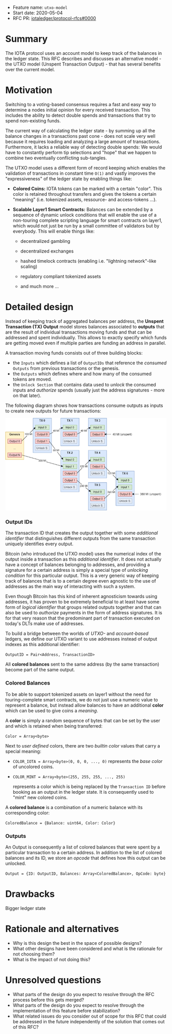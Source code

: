 + Feature name: `utxo-model`
+ Start date: 2020-05-04
+ RFC PR: [iotaledger/protocol-rfcs#0000](https://github.com/iotaledger/protocol-rfcs/pull/0000)

# Summary

The IOTA protocol uses an account model to keep track of the balances in the ledger state. This RFC describes and
discusses an alternative model - the UTXO model (Unspent Transaction Output) - that has several benefits over the
current model. 

# Motivation

Switching to a voting-based consensus requires a fast and easy way to determine a nodes initial opinion for every
received transaction. This includes the ability to detect double spends and transactions that try to spend non-existing
funds.

The current way of calculating the ledger state - by summing up all the balance changes in a transactions past cone -
does not scale very well because it requires loading and analyzing a large amount of transactions. Furthermore, it lacks
a reliable way of detecting double spends: We would have to constantly perform tip selections and "hope" that we happen
to combine two eventually conflicting sub-tangles. 

The UTXO model uses a different form of record keeping which enables the validation of transactions in constant time
`O(1)` and vastly improves the "expressiveness" of the ledger state by enabling things like:

+ **Colored Coins:** IOTA tokens can be marked with a certain "color". This color is retained throughout transfers and
gives the tokens a certain "meaning" (i.e. tokenized assets, ressource- and access-tokens ...).
  
+ **Scalable Layer1 Smart Contracts:** Balances can be extended by a sequence of dynamic unlock conditions that will
enable the use of a non-touring complete scripting language for smart contracts on layer1, which would not just be run
by a small committee of validators but by everybody. This will enable things like:

    + decentralized gambling
    
    + decentralized exchanges
    
    + hashed timelock contracts (enabling i.e. "lightning network"-like scaling)
    
    + regulatory compliant tokenized assets
    
    + and much more ...

# Detailed design

Instead of keeping track of aggregated balances per address, the **Unspent Transaction (TX) Output** model stores
balances associated to **outputs** that are the result of individual transactions moving funds and that can be addressed
and spent individually. This allows to exactly specify which funds are getting moved even if multiple parties are
funding an address in parallel.

A transaction moving funds consists out of three building blocks:

- the ``Inputs`` which defines a list of ``OutputIDs`` that reference the *consumed* ``Outputs`` from previous transactions
or the genesis.
- the ``Outputs`` which defines where and how many of the consumed tokens are moved.
- the ``Unlock Section`` that contains data used to *unlock* the consumed inputs and *authorize* spends (usually just
the address signatures - more on that later).

The following diagram shows how transactions consume outputs as inputs to create new outputs for future transactions:

![sdf](images/utxo_flow_of_funds.png)

### Output IDs

The transaction ID that creates the output together with some _additional identifier_ that distinguishes different
outputs from the same transaction uniquely identifies every output.

Bitcoin (who introduced the UTXO model) uses the numerical index of the output inside a transaction as this
*additional identifier*. It does not actually have a concept of balances belonging to addresses, and providing a
signature for a certain address is simply a special type of *unlocking condition* for this particular output. This is a
very generic way of keeping track of balances that is to a certain degree even agnostic to the use of addresses as the
main way of interacting with such a system.

Even though Bitcoin has this kind of inherent agnosticism towards using addresses, it has proven to be extremely
beneficial to at least have some form of *logical identifier* that groups related outputs together and that can also be
used to *authorize* payments in the form of address signatures. It is for that very reason that the predominant part of
transaction executed on today's DLTs make use of addresses.

To build a bridge between the worlds of *UTXO-* and *account-based* ledgers, we define our UTXO variant to use
addresses instead of output indexes as this additional identifier:

``OutputID = Pair<Address, TransactionID>``

All **colored balances** sent to the same address (by the same transaction) become part of the same output.

### Colored Balances

To be able to support tokenized assets on layer1 without the need for touring-complete smart contracts, we do not just
use a numeric value to represent a balance, but instead allow balances to have an additional **color** which can be
used to give coins a *meaning*.

A **color** is simply a random sequence of bytes that can be set by the user and which is retained when being
transferred:

``Color = Array<byte>``

Next to *user defined* colors, there are two *builtin color* values that carry a special meaning:

- ``COLOR_IOTA = Array<byte>(0, 0, 0, ..., 0)`` represents the *base color* of uncolored coins.

- ``COLOR_MINT = Array<byte>(255, 255, 255, ..., 255)``

  represents a color which is being replaced by the ``Transaction ID`` before booking as an output in the ledger state.
  It is consequently used to "mint" new colored coins.

A **colored balance** is a combination of a numeric balance with its corresponding color:

``ColoredBalance = {Balance: uint64, Color: Color}``

### Outputs

An Output is consequently a list of colored balances that were spent by a particular transaction to a certain address. In addition
to the list of colored balances and its ID, we store an *opcode* that defines how this output can be unlocked. 

``Output = {ID: OutputID, Balances: Array<ColoredBalance>, OpCode: byte}``



# Drawbacks

Bigger ledger state

# Rationale and alternatives

- Why is this design the best in the space of possible designs?
- What other designs have been considered and what is the rationale for not
  choosing them?
- What is the impact of not doing this?

# Unresolved questions

- What parts of the design do you expect to resolve through the RFC process
  before this gets merged?
- What parts of the design do you expect to resolve through the implementation
  of this feature before stabilization?
- What related issues do you consider out of scope for this RFC that could be
  addressed in the future independently of the solution that comes out of this
  RFC?
